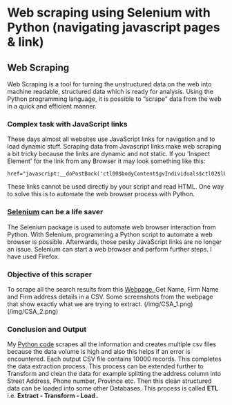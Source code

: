 # Web scraping using Selenium with Python (navigating javascript pages & link)

## Web Scraping
Web Scraping is a tool for turning the unstructured data on the web into machine readable, structured data which is ready for analysis.
Using the Python programming language, it is possible to “scrape” data from the web in a quick and efficient manner.

### Complex task with JavaScript links
These days almost all websites use JavaScript links for navigation and to load dynamic stuff. Scraping data from Javascript links make web scraping a bit tricky because the links are dynamic and not static. If you 'Inspect Element' for the link from any Browser it may look something like this:
```
href="javascript:__doPostBack('ctl00$bodyContent$gvIndividuals$ctl02$lbtnIndDetail','')"
```
These links cannot be used directly by your script and read HTML. One way to solve this is to automate the web browser process with Python.

###  <a href='https://pypi.python.org/pypi/selenium'> Selenium</a> can be a life saver
The Selenium package is used to automate web browser interaction from Python. With Selenium, programming a Python script to automate a web browser is possible. Afterwards, those pesky JavaScript links are no longer an issue. Selenium can start a web browser and perform further steps. I have used Firefox.

### Objective of this scraper
To scrape all the search results from this <a href="https://www.securities-administrators.ca/nrs/nrsIndvSearchResults.aspx?mode=AS&type=I&indv=&firm=&juri=ON&ctgy=1&history=0"> Webpage. </a>
Get Name, Firm Name and Firm address details in a CSV. Some screenshots from the webpage that show exactly what we are trying to extract.
(/img/CSA_1.png)
(/img/CSA_2.png)

### Conclusion and Output
My [Python code](/webscrap_CSA.md) scrapes all the information and creates multiple csv files because the data volume is high and also this helps if an error is encountered. Each output CSV file contains 10000 records.
This completes the data extraction process. This process can be extended further to Transform and clean the data for example splitting the address column into Street Address, Phone number, Province etc. Then this clean structured data can be loaded into some other Databases. This process is called <strong>ETL</strong> i.e. <strong> Extract - Transform - Load</strong>..

